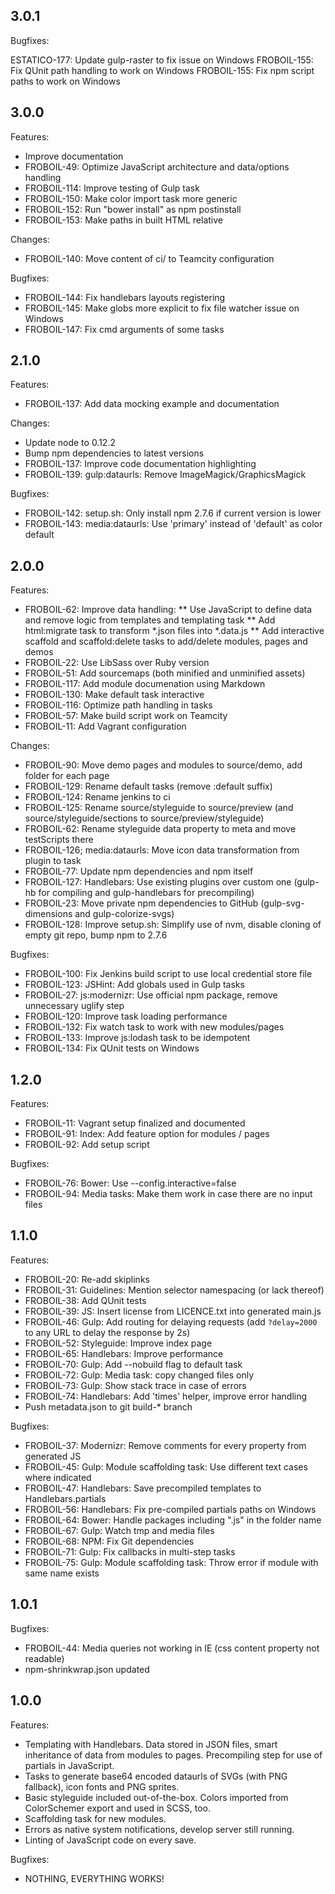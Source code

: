 ## 3.0.1

Bugfixes:

ESTATICO-177: Update gulp-raster to fix issue on Windows
FROBOIL-155: Fix QUnit path handling to work on Windows
FROBOIL-155: Fix npm script paths to work on Windows

## 3.0.0

Features:

* Improve documentation
* FROBOIL-49: Optimize JavaScript architecture and data/options handling
* FROBOIL-114: Improve testing of Gulp task
* FROBOIL-150: Make color import task more generic
* FROBOIL-152: Run "bower install" as npm postinstall
* FROBOIL-153: Make paths in built HTML relative

Changes:

* FROBOIL-140: Move content of ci/ to Teamcity configuration

Bugfixes:

* FROBOIL-144: Fix handlebars layouts registering
* FROBOIL-145: Make globs more explicit to fix file watcher issue on Windows
* FROBOIL-147: Fix cmd arguments of some tasks

## 2.1.0

Features:

* FROBOIL-137: Add data mocking example and documentation

Changes:

* Update node to 0.12.2
* Bump npm dependencies to latest versions
* FROBOIL-137: Improve code documentation highlighting
* FROBOIL-139: gulp:dataurls: Remove ImageMagick/GraphicsMagick

Bugfixes:

* FROBOIL-142: setup.sh: Only install npm 2.7.6 if current version is lower
* FROBOIL-143: media:dataurls: Use 'primary' instead of 'default' as color default

## 2.0.0

Features:

* FROBOIL-62: Improve data handling:
** Use JavaScript to define data and remove logic from templates and templating task
** Add html:migrate task to transform *.json files into *.data.js
** Add interactive scaffold and scaffold:delete tasks to add/delete modules, pages and demos
* FROBOIL-22: Use LibSass over Ruby version
* FROBOIL-51: Add sourcemaps (both minified and unminified assets)
* FROBOIL-117: Add module documenation using Markdown
* FROBOIL-130: Make default task interactive
* FROBOIL-116: Optimize path handling in tasks
* FROBOIL-57: Make build script work on Teamcity
* FROBOIL-11: Add Vagrant configuration

Changes:

* FROBOIL-90: Move demo pages and modules to source/demo, add folder for each page
* FROBOIL-129: Rename default tasks (remove :default suffix)
* FROBOIL-124: Rename jenkins to ci
* FROBOIL-125: Rename source/styleguide to source/preview (and source/styleguide/sections to source/preview/styleguide)
* FROBOIL-62: Rename styleguide data property to meta and move testScripts there
* FROBOIL-126; media:dataurls: Move icon data transformation from plugin to task
* FROBOIL-77: Update npm dependencies and npm itself
* FROBOIL-127: Handlebars: Use existing plugins over custom one (gulp-hb for compiling and gulp-handlebars for precompiling)
* FROBOIL-23: Move private npm dependencies to GitHub (gulp-svg-dimensions and gulp-colorize-svgs)
* FROBOIL-128: Improve setup.sh: Simplify use of nvm, disable cloning of empty git repo, bump npm to 2.7.6

Bugfixes:

* FROBOIL-100: Fix Jenkins build script to use local credential store file
* FROBOIL-123: JSHint: Add globals used in Gulp tasks
* FROBOIL-27: js:modernizr: Use official npm package, remove unnecessary uglify step
* FROBOIL-120: Improve task loading performance
* FROBOIL-132: Fix watch task to work with new modules/pages
* FROBOIL-133: Improve js:lodash task to be idempotent
* FROBOIL-134: Fix QUnit tests on Windows

## 1.2.0

Features:

* FROBOIL-11: Vagrant setup finalized and documented
* FROBOIL-91: Index: Add feature option for modules / pages
* FROBOIL-92: Add setup script

Bugfixes:

* FROBOIL-76: Bower: Use --config.interactive=false
* FROBOIL-94: Media tasks: Make them work in case there are no input files

## 1.1.0

Features:

* FROBOIL-20: Re-add skiplinks
* FROBOIL-31: Guidelines: Mention selector namespacing (or lack thereof)
* FROBOIL-38: Add QUnit tests
* FROBOIL-39: JS: Insert license from LICENCE.txt into generated main.js
* FROBOIL-46: Gulp: Add routing for delaying requests (add ```?delay=2000``` to any URL to delay the response by 2s)
* FROBOIL-52: Styleguide: Improve index page
* FROBOIL-65: Handlebars: Improve performance
* FROBOIL-70: Gulp: Add --nobuild flag to default task
* FROBOIL-72: Gulp: Media task: copy changed files only
* FROBOIL-73: Gulp: Show stack trace in case of errors
* FROBOIL-74: Handlebars: Add 'times' helper, improve error handling
* Push metadata.json to git build-* branch

Bugfixes:

* FROBOIL-37: Modernizr: Remove comments for every property from generated JS
* FROBOIL-45: Gulp: Module scaffolding task: Use different text cases where indicated
* FROBOIL-47: Handlebars: Save precompiled templates to Handlebars.partials
* FROBOIL-56: Handlebars: Fix pre-compiled partials paths on Windows
* FROBOIL-64: Bower: Handle packages including ".js" in the folder name
* FROBOIL-67: Gulp: Watch tmp and media files
* FROBOIL-68: NPM: Fix Git dependencies
* FROBOIL-71: Gulp: Fix callbacks in multi-step tasks
* FROBOIL-75: Gulp: Module scaffolding task: Throw error if module with same name exists

## 1.0.1

Bugfixes:

* FROBOIL-44: Media queries not working in IE (css content property not readable)
* npm-shrinkwrap.json updated

## 1.0.0

Features:

* Templating with Handlebars. Data stored in JSON files, smart inheritance of data from modules to pages. Precompiling step for use of partials in JavaScript.
* Tasks to generate base64 encoded dataurls of SVGs (with PNG fallback), icon fonts and PNG sprites.
* Basic styleguide included out-of-the-box. Colors imported from ColorSchemer export and used in SCSS, too.
* Scaffolding task for new modules.
* Errors as native system notifications, develop server still running.
* Linting of JavaScript code on every save.

Bugfixes:

* NOTHING, EVERYTHING WORKS!
